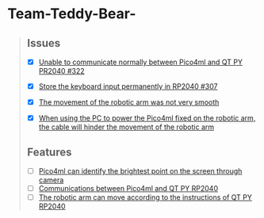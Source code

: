 # Team-Teddy-Bear-

> ## Issues
> * [x]  [Unable to communicate normally between Pico4ml and QT PY PR2040 #322](https://github.com/ese-detkin-lab/ese5190-2022/issues/322)
> * [x]  [Store the keyboard input permanently in RP2040 #307](https://github.com/ese-detkin-lab/ese5190-2022/issues/323)
> * [x]  [The movement of the robotic arm was not very smooth](https://github.com/ese-detkin-lab/ese5190-2022/issues/324)
> * [x]  [When using the PC to power the Pico4ml fixed on the robotic arm, the cable will hinder the movement of the robotic arm](https://github.com/ese-detkin-lab/ese5190-2022/issues/325)
>
> 
> ## Features
> * [ ]  [Pico4ml can identify the brightest point on the screen through camera](https://github.com/ese-detkin-lab/ese5190-2022/issues/326)
> * [ ]  [Communications between Pico4ml and QT PY RP2040](https://github.com/ese-detkin-lab/ese5190-2022/issues/327)
> * [ ]  [The robotic arm can move according to the instructions of QT PY RP2040](https://github.com/ese-detkin-lab/ese5190-2022/issues/328)
